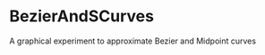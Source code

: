 BezierAndSCurves
================

A graphical experiment to approximate Bezier and Midpoint curves
